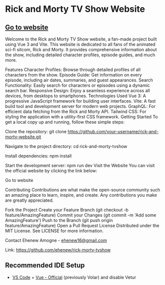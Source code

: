 # Rick and Morty TV Show Website
## [Go to website](https://rick-morty-tvshow.netlify.app/)
Welcome to the Rick and Morty TV Show website, a fan-made project built using Vue 3 and Vite. This website is dedicated to all fans of the animated sci-fi sitcom, Rick and Morty. It provides comprehensive information about the show, including detailed character profiles, episode guides, and much more.

Features
Character Profiles: Browse through detailed profiles of all characters from the show.
Episode Guide: Get information on every episode, including air dates, summaries, and guest appearances.
Search Functionality: Easily search for characters or episodes using a dynamic search bar.
Responsive Design: Enjoy a seamless experience across all devices, from desktops to smartphones.
Technologies Used
Vue 3: A progressive JavaScript framework for building user interfaces.
Vite: A fast build tool and development server for modern web projects.
GraphQL: For efficient data fetching from the Rick and Morty API.
Tailwind CSS: For styling the application with a utility-first CSS framework.
Getting Started
To get a local copy up and running, follow these simple steps:

Clone the repository:
git clone https://github.com/your-username/rick-and-morty-website.git

Navigate to the project directory:
cd rick-and-morty-tvshow

Install dependencies:
npm install

Start the development server:
npm run dev
Visit the Website
You can visit the official website by clicking the link below:

Go to website

Contributing
Contributions are what make the open-source community such an amazing place to learn, inspire, and create. Any contributions you make are greatly appreciated.

Fork the Project
Create your Feature Branch (git checkout -b feature/AmazingFeature)
Commit your Changes (git commit -m 'Add some AmazingFeature')
Push to the Branch (git push origin feature/AmazingFeature)
Open a Pull Request
License
Distributed under the MIT License. See LICENSE for more information.

Contact
Ehenew Amogne - ehenew16@gmail.com

Link: https://github.com/ehenew/rick-morty-tvshow

## Recommended IDE Setup

- [VS Code](https://code.visualstudio.com/) + [Vue - Official](https://marketplace.visualstudio.com/items?itemName=Vue.volar) (previously Volar) and disable Vetur
